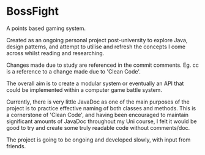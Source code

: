 BossFight
=========

A points based gaming system.

Created as an ongoing personal project post-university to explore Java, design patterns,
and attempt to utilise and refresh the concepts I come across whilst reading and researching.

Changes made due to study are referenced in the commit comments. 
Eg. cc is a reference to a change made due to 'Clean Code'.

The overall aim is to create a modular system or eventually an
API that could be implemented within a computer game battle system.

Currently, there is very little JavaDoc as one of the main purposes of the project is
to practice effective naming of both classes and methods.
This is a cornerstone of 'Clean Code', and having been encouraged to maintain
significant amounts of JavaDoc throughout my Uni course, I felt it would be good
to try and create some truly readable code without comments/doc.

The project is going to be ongoing and developed slowly, with input from friends.